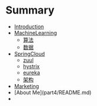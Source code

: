 # Summary

* [Introduction](README.md)
* [MachineLearning](part1/README.md)
  * [算法](part1/algorithms.md)
  * [数据](part1/resources.md)
* [SpringCloud](part2/README.md)
  * [zuul](part2/zuul.md)
  * [hystrix](part2/hystrix.md)
  * [eureka](part2/eureka.md)
  * [架构](part2/all.md)
* [Marketing](part3/README.md)
* \[About Me\]\(part4/README.md\)
* 




